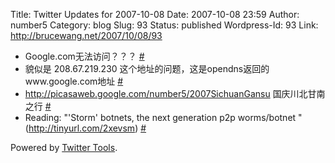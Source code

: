 Title: Twitter Updates for 2007-10-08
Date: 2007-10-08 23:59
Author: number5
Category: blog
Slug: 93
Status: published
Wordpress-Id: 93
Link: http://brucewang.net/2007/10/08/93

-   Google.com无法访问？？？
    [\#](http://twitter.com/number5/statuses/319409402)
-   貌似是 208.67.219.230
    这个地址的问题，这是opendns返回的www.google.com地址
    [\#](http://twitter.com/number5/statuses/319422952)
-   <http://picasaweb.google.com/number5/2007SichuanGansu>
    国庆川北甘南之行 [\#](http://twitter.com/number5/statuses/319434262)
-   Reading: "'Storm' botnets, the next generation p2p worms/botnet "
    (http://tinyurl.com/2xevsm)
    [\#](http://twitter.com/number5/statuses/319510802)

Powered by [Twitter Tools](http://alexking.org/projects/wordpress).
